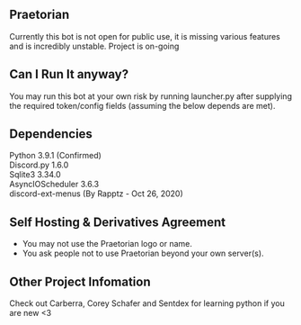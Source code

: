 ## Praetorian
Currently this bot is not open for public use, it is missing various features and is incredibly unstable. Project is on-going
## Can I Run It anyway?
You may run this bot at your own risk by running launcher.py after supplying the required token/config fields (assuming the below depends are met).
## Dependencies
Python 3.9.1 (Confirmed)  
Discord.py 1.6.0  
Sqlite3 3.34.0  
AsyncIOScheduler 3.6.3  
discord-ext-menus (By Rapptz - Oct 26, 2020)  

## Self Hosting & Derivatives Agreement
- You may not use the Praetorian logo or name.  
- You ask people not to use Praetorian beyond your own server(s).  

## Other Project Infomation
Check out Carberra, Corey Schafer and Sentdex for learning python if you are new <3
